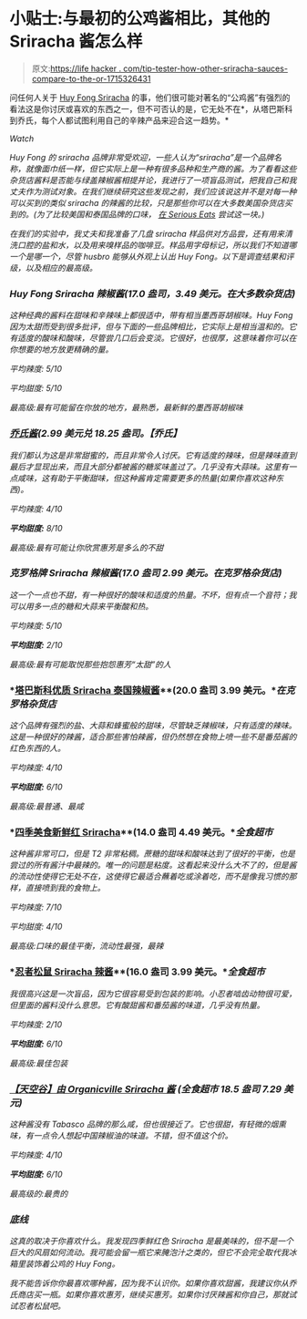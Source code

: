 # 小贴士:与最初的公鸡酱相比，其他的 Sriracha 酱怎么样

> 原文:[https://life hacker . com/tip-tester-how-other-sriracha-sauces-compare-to-the-or-1715326431](https://lifehacker.com/tip-tester-how-other-sriracha-sauces-compare-to-the-or-1715326431)

问任何人关于 [Huy Fong Sriracha](http://www.huyfong.com/) 的事，他们很可能对著名的“公鸡酱”有强烈的看法这是你讨厌或喜欢的东西之一，但不可否认的是，它无处不在*，从塔巴斯科到乔氏，每个人都试图利用自己的辛辣产品来迎合这一趋势。*

*Watch*

*Huy Fong 的 sriracha 品牌非常受欢迎，一些人认为“sriracha”是一个品牌名称，就像面巾纸一样，但它实际上是一种有很多品种和生产商的酱。为了看看这些杂货店酱料是否能与绿盖辣椒酱相提并论，我进行了一项盲品测试，把我自己和我丈夫作为测试对象。在我们继续研究这些发现之前，我们应该说这并不是对每一种可以买到的类似 sriracha 的辣酱的比较，只是那些你可以在大多数美国杂货店买到的。(为了比较美国和泰国品牌的口味， [在 Serious Eats](http://www.seriouseats.com/2013/06/taste-test-the-best-sriracha.html) 尝试这一块。)*

*在我们的实验中，我丈夫和我准备了几盘 sriracha 样品供对方品尝，还有用来清洗口腔的盐和水，以及用来嗅样品的咖啡豆。样品用字母标记，所以我们不知道哪一个是哪一个，尽管 husbro 能够从外观上认出 Huy Fong。以下是调查结果和评级，以及相应的最高级。*

### *Huy Fong Sriracha 辣椒酱(17.0 盎司，3.49 美元。在大多数杂货店)*

*这种经典的酱料在甜味和辛辣味上都很适中，带有相当墨西哥胡椒味。Huy Fong 因为太甜而受到很多批评，但与下面的一些品牌相比，它实际上是相当温和的。它有适度的酸味和酸味，尽管尝几口后会变淡。它很好，也很厚，这意味着你可以在你想要的地方放更精确的量。*

*平均辣度: 5/10*

*平均甜度: 5/10*

*最高级:最有可能留在你放的地方，最熟悉，最新鲜的墨西哥胡椒味*

### *[**乔氏酱**](http://www.traderjoes.com/fearless-flyer/article/1595)**(2.99 美元兑 18.25 盎司。【乔氏】***

*我们都认为这是非常甜蜜的，而且非常令人讨厌。它有适度的辣味，但是辣味直到最后才显现出来，而且大部分都被酱的糖浆味盖过了。几乎没有大蒜味。这里有一点咸味，这有助于平衡甜味，但这种酱肯定需要更多的热量(如果你喜欢这种东西)。*

*平均辣度: 4/10*

***平均甜度:** 8/10*

*最高级:最有可能让你欣赏惠芳是多么的不甜*

### *克罗格牌 Sriracha 辣椒酱(17.0 盎司 2.99 美元。在克罗格杂货店)*

*这一个一点也不甜，有一种很好的酸味和适度的热量。不坏，但有点一个音符；我可以用多一点的糖和大蒜来平衡酸和热。*

*平均辣度: 5/10*

***平均甜度:** 2/10*

*最高级:最有可能取悦那些抱怨惠芳“太甜”的人*

### *[**塔巴斯科优质 Sriracha 泰国辣椒酱**](http://countrystore.tabasco.com/TABASCOsupreg_sup-Sriracha-Sauce/productinfo/03829/)**(20.0 盎司 3.99 美元。**在克罗格杂货店*

*这个品牌有强烈的盐、大蒜和蜂蜜般的甜味，尽管缺乏辣椒味，只有适度的辣味。这是一种很好的辣酱，适合那些害怕辣酱，但仍然想在食物上喷一些不是番茄酱的红色东西的人。*

*平均辣度: 4/10*

***平均甜度:** 6/10*

*最高级:最普通、最咸*

### *[**四季美食新鲜红 Sriracha**](https://www.instacart.com/whole-foods/products/243561-four-seasons-gourmet-foods-fresh-red-sriracha-14-oz)**(14.0 盎司 4.49 美元。**全食超市*

*这种酱非常可口，但是 T2 非常粘稠。蔗糖的甜味和酸味达到了很好的平衡，也是尝过的所有酱汁中最辣的。唯一的问题是粘度。这看起来没什么大不了的，但是酱的流动性使得它无处不在，这使得它最适合蘸着吃或涂着吃，而不是像我习惯的那样，直接喷到我的食物上。*

*平均辣度: 7/10*

*平均甜度: 4/10*

*最高级:口味的最佳平衡，流动性最强，最辣*

### *[**忍者松鼠 Sriracha 辣酱**](https://www.instacart.com/whole-foods/products/243562-ninja-squirrel-sriracha-16-oz)**(16.0 盎司 3.99 美元。**全食超市*

*我很高兴这是一次盲品，因为它很容易受到包装的影响。小忍者啮齿动物很可爱，但里面的酱料没什么意思。它有酸甜酱和番茄酱的味道，几乎没有热量。*

*平均辣度: 2/10*

***平均甜度:** 6/10*

*最高级:最佳包装*

### *[**【天空谷】由 Organicville Sriracha 酱**](http://organicvillefoods.com/products/international/sriracha-sauce/) **(全食超市 18.5 盎司 7.29 美元)***

*这种酱没有 Tabasco 品牌的那么咸，但也很接近了。它也很甜，有轻微的烟熏味，有一点令人想起中国辣椒油的味道。不错，但不值这个价。*

*平均辣度: 4/10*

***平均甜度:** 6/10*

*最高级的:最贵的*

### ***底线***

*这真的取决于你喜欢什么。我发现四季鲜红色 Sriracha 是最美味的，但不是一个巨大的风扇如何流动。我可能会留一瓶它来腌泡汁之类的，但它不会完全取代我冰箱里装饰着公鸡的 Huy Fong。*

*我不能告诉你你最喜欢哪种酱，因为我不认识你。如果你喜欢甜酱，我建议你从乔氏商店买一瓶。如果你喜欢惠芳，继续买惠芳。如果你讨厌辣酱和你自己，那就试试忍者松鼠吧。*